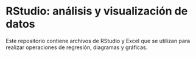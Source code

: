 # RStudio: análisis y visualización de datos

Este repositorio contiene archivos de RStudio y Excel que se utilizan para realizar operaciones de regresión, diagramas y gráficas.
